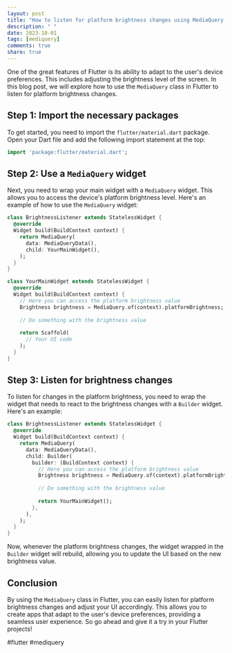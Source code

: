 ```yaml
---
layout: post
title: "How to listen for platform brightness changes using MediaQuery in Flutter?"
description: " "
date: 2023-10-01
tags: [mediquery]
comments: true
share: true
---
```


One of the great features of Flutter is its ability to adapt to the user's device preferences. This includes adjusting the brightness level of the screen. In this blog post, we will explore how to use the `MediaQuery` class in Flutter to listen for platform brightness changes.

## Step 1: Import the necessary packages

To get started, you need to import the `flutter/material.dart` package. Open your Dart file and add the following import statement at the top:

```dart
import 'package:flutter/material.dart';
```

## Step 2: Use a `MediaQuery` widget

Next, you need to wrap your main widget with a `MediaQuery` widget. This allows you to access the device's platform brightness level. Here's an example of how to use the `MediaQuery` widget:

```dart
class BrightnessListener extends StatelessWidget {
  @override
  Widget build(BuildContext context) {
    return MediaQuery(
      data: MediaQueryData(),
      child: YourMainWidget(),
    );
  }
}

class YourMainWidget extends StatelessWidget {
  @override
  Widget build(BuildContext context) {
    // Here you can access the platform brightness value
    Brightness brightness = MediaQuery.of(context).platformBrightness;
    
    // Do something with the brightness value
    
    return Scaffold(
      // Your UI code
    );
  }
}
```

## Step 3: Listen for brightness changes

To listen for changes in the platform brightness, you need to wrap the widget that needs to react to the brightness changes with a `Builder` widget. Here's an example:

```dart
class BrightnessListener extends StatelessWidget {
  @override
  Widget build(BuildContext context) {
    return MediaQuery(
      data: MediaQueryData(),
      child: Builder(
        builder: (BuildContext context) {
          // Here you can access the platform brightness value
          Brightness brightness = MediaQuery.of(context).platformBrightness;
          
          // Do something with the brightness value
          
          return YourMainWidget();
        },
      ),
    );
  }
}
```

Now, whenever the platform brightness changes, the widget wrapped in the `Builder` widget will rebuild, allowing you to update the UI based on the new brightness value.

## Conclusion

By using the `MediaQuery` class in Flutter, you can easily listen for platform brightness changes and adjust your UI accordingly. This allows you to create apps that adapt to the user's device preferences, providing a seamless user experience. So go ahead and give it a try in your Flutter projects!

#flutter #mediquery